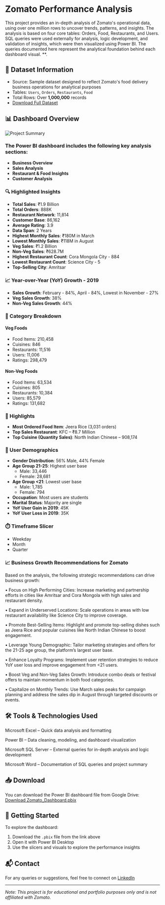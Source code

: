 # Zomato Performance Analysis

This project provides an in-depth analysis of Zomato's operational data, using over one 
million rows to uncover trends, patterns, and insights. The analysis is based on four core 
tables: Orders, Food, Restaurants, and Users. SQL queries were used externally for 
analysis, logic development, and validation of insights, which were then visualized using 
Power BI. The queries documented here represent the analytical foundation behind each 
dashboard visual. **.

## 📁 Dataset Information
- Source: Sample dataset designed to reflect Zomato's food delivery business operations for analytical purposes
- Tables: `Users`, `Orders`, `Restaurants`, `Food`
- Total Rows: Over **1,000,000** records
- [Download Full Dataset](https://drive.google.com/drive/folders/1RA2tFu_CABDJ4KHfqoGcRE53m8yu1-u6?usp=drive_link)


## 📊 Dashboard Overview
  ![Project Summary](https://github.com/prosenjit500/Zomato_Performance_Analysis/blob/main/Zomato%20Performance%20Analysis%20Dashboard.JPG)


###   The Power BI dashboard includes the following key analysis sections:
- **Business Overview**
- **Sales Analysis**
- **Restaurant & Food Insights**
- **Customer Analysis**
  
### 🔍 Highlighted Insights
- **Total Sales**: ₹1.9 Billion
- **Total Orders**: 888K
- **Restaurant Network**: 11,814
- **Customer Base**: 86,162
- **Average Rating**: 3.9
- **Data Span**: 2 Years
- **Highest Monthly Sales**: ₹180M in March
- **Lowest Monthly Sales**: ₹118M in August
- **Veg Sales**: ₹1.2 Billion
- **Non-Veg Sales**: ₹628.7M
- **Highest Restaurant Count**: Cora Mongola City - 884
- **Lowest Restaurant Count**: Science City - 5
- **Top-Selling City**: Amritsar

### 📈 Year-over-Year (YoY) Growth - 2019
- **Sales Growth**: February - 84%, April - 84%, Lowest in November - 27%
- **Veg Sales Growth**: 38%
- **Non-Veg Sales Growth**: 44%

### 🍲 Category Breakdown
#### Veg Foods
- Food Items: 210,458
- Cuisines: 846
- Restaurants: 11,516
- Users: 11,006
- Ratings: 298,479

#### Non-Veg Foods
- Food Items: 63,534
- Cuisines: 805
- Restaurants: 10,384
- Users: 85,579
- Ratings: 131,682

### 🥇 Highlights
- **Most Ordered Food Item**: Jeera Rice (3,031 orders)
- **Top Sales Restaurant**: KFC – ₹8.7 Million
- **Top Cuisine (Quantity Sales)**: North Indian Chinese – 908,174

### 👥 User Demographics
- **Gender Distribution**: 56% Male, 44% Female
- **Age Group 21-25**: Highest user base
  - Male: 33,446
  - Female: 28,681
- **Age Group <21**: Lowest user base
  - Male: 1,785
  - Female: 794
- **Occupation**: Most users are students
- **Marital Status**: Majority are single
- **YoY User Gain in 2019**: 45K
- **YoY User Loss in 2019**: 35K

### ⏱️ Timeframe Slicer
- Weekday
- Month
- Quarter

###   📈 Business Growth Recommendations for Zomato
Based on the analysis, the following strategic recommendations can drive business growth:

•	Focus on High Performing Cities: Increase marketing and partnership efforts in cities like Amritsar and Cora Mongola with high sales and restaurant density.

•	Expand in Underserved Locations: Scale operations in areas with low restaurant availability like Science City to improve coverage.

•	Promote Best-Selling Items: Highlight and promote top-selling dishes such as Jeera Rice and popular cuisines like North Indian Chinese to boost engagement.

•	Leverage Young Demographic: Tailor marketing strategies and offers for the 21-25 age group, the platform’s largest user base.

•	Enhance Loyalty Programs: Implement user retention strategies to reduce YoY user loss and improve engagement from <21 users.

•	Boost Veg and Non-Veg Sales Growth: Introduce combo deals or festival offers to maintain momentum in both food categories.

•	Capitalize on Monthly Trends: Use March sales peaks for campaign planning and address the sales dip in August through targeted discounts or events.


## 🛠 Tools & Technologies Used

Microsoft Excel – Quick data analysis and formatting

Power BI – Data cleaning, modeling, and dashboard visualization

Microsoft SQL Server – External queries for in-depth analysis and logic development

Microsoft Word – Documentation of SQL queries and project summary

## 📥 Download
You can download the Power BI dashboard file from Google Drive:
[Download Zomato_Dashboard.pbix](https://drive.google.com/drive/folders/1RA2tFu_CABDJ4KHfqoGcRE53m8yu1-u6?usp=drive_link)

## 🚀 Getting Started
To explore the dashboard:
1. Download the `.pbix` file from the link above
2. Open it with Power BI Desktop
3. Use the slicers and visuals to explore the performance insights

## 📬 Contact
For any queries or suggestions, feel free to connect on [LinkedIn](https://www.linkedin.com/in/prosenjitmajumder)

---

*Note: This project is for educational and portfolio purposes only and is not affiliated with Zomato.*


